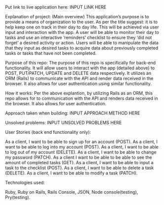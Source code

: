 Put link to live application here: INPUT LINK HERE

Explanation of project: (Main overview) This application’s purpose is to provide a means of organization to the user. As per the title suggest: it is to help keep one on track in their day to day life. This will be achieved via user input and interaction with the app. A user will be able to monitor their day to tasks and use an interactive ‘reminders’ checklist to ensure they ‘did not forget’ a desired activity or action. Users will be able to manipulate the data that they input as desired tasks to acquire data about previously completed tasks or tasks that have not been completed.

Purpose of this repo: The purpose of this repo is specifically for back-end functionality. It will allow users to interact with the app (detailed above) to POST, PUT/PATCH, UPDATE and DELETE data respectively. It utilizes an ORM (Rails) to communicate with the API and render data received in the browser. It also allows for user authentication using similar functionality.

How it works: Per the above explantion, by utilizing Rails as an ORM, this repo allows for to communication with the API and renders data received in the browser. It also allows for user authentication.

Approach taken when building: INPUT APPROACH METHOD HERE

Unsolved problems: INPUT UNSOLVED PROBLEMS HERE

User Stories (back end functionality only):

As a client, I want to be able to sign up for an account (POST).
As a client, I want to be able to log into my account (POST).
As a client, I want to be able to log out of my account (DELETE).
As a client, I want to be able to change my password (PATCH).
As a client I want to be able to be able to see the amount of completed tasks (GET).
As a client, I want to be able to input a task to the checklist (POST).
As a client, I want to be able to delete a task (DELETE).
As a client, I want to be able to modify a task (PATCH).


Technologies used:

Ruby, Ruby on Rails, Rails Console, JSON, Node console(testing), Pry(testing).
